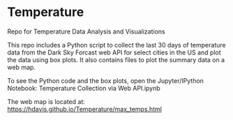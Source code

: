 # Temperature
Repo for Temperature Data Analysis and Visualizations

This repo includes a Python script to collect the last 30 days of temperature data from the Dark Sky Forcast web API for select cities in the US and plot the data using box plots. It also contains files to plot the summary data on a web map.

To see the Python code and the box plots, open the Jupyter/IPython Notebook: Temperature Collection via Web API.ipynb

The web map is located at: https://hdavis.github.io/Temperature/max_temps.html
